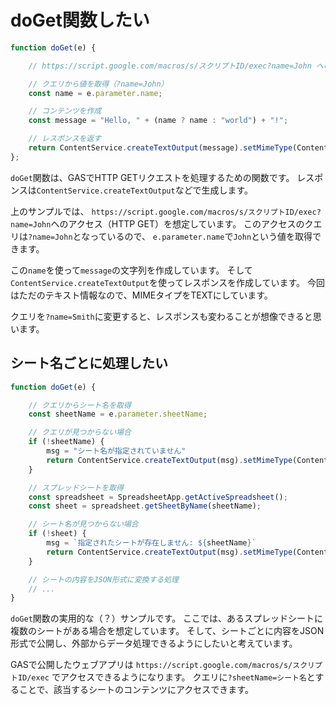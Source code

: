 # doGet関数したい

```js
function doGet(e) {

    // https://script.google.com/macros/s/スクリプトID/exec?name=John へのアクセス

    // クエリから値を取得（?name=John）
    const name = e.parameter.name;

    // コンテンツを作成
    const message = "Hello, " + (name ? name : "world") + "!";

    // レスポンスを返す
    return ContentService.createTextOutput(message).setMimeType(ContentService.MimeType.TEXT);
};
```

`doGet`関数は、GASでHTTP GETリクエストを処理するための関数です。
レスポンスは`ContentService.createTextOutput`などで生成します。

上のサンプルでは、
`https://script.google.com/macros/s/スクリプトID/exec?name=John`へのアクセス（HTTP GET）を想定しています。
このアクセスのクエリは`?name=John`となっているので、
`e.parameter.name`で`John`という値を取得できます。

この`name`を使って`message`の文字列を作成しています。
そして``ContentService.createTextOutput``を使ってレスポンスを作成しています。
今回はただのテキスト情報なので、MIMEタイプをTEXTにしています。

クエリを`?name=Smith`に変更すると、レスポンスも変わることが想像できると思います。

## シート名ごとに処理したい

```js
function doGet(e) {

    // クエリからシート名を取得
    const sheetName = e.parameter.sheetName;

    // クエリが見つからない場合
    if (!sheetName) {
        msg = "シート名が指定されていません"
        return ContentService.createTextOutput(msg).setMimeType(ContentService.MimeType.TEXT);
    }

    // スプレッドシートを取得
    const spreadsheet = SpreadsheetApp.getActiveSpreadsheet();
    const sheet = spreadsheet.getSheetByName(sheetName);

    // シート名が見つからない場合
    if (!sheet) {
        msg = `指定されたシートが存在しません: ${sheetName}`
        return ContentService.createTextOutput(msg).setMimeType(ContentService.MimeType.TEXT);
    }

    // シートの内容をJSON形式に変換する処理
    // ...
}
```

`doGet`関数の実用的な（？）サンプルです。
ここでは、あるスプレッドシートに複数のシートがある場合を想定しています。
そして、シートごとに内容をJSON形式で公開し、外部からデータ処理できるようにしたいと考えています。

GASで公開したウェブアプリは
`https://script.google.com/macros/s/スクリプトID/exec`
でアクセスできるようになります。
クエリに`?sheetName=シート名`とすることで、該当するシートのコンテンツにアクセスできます。
